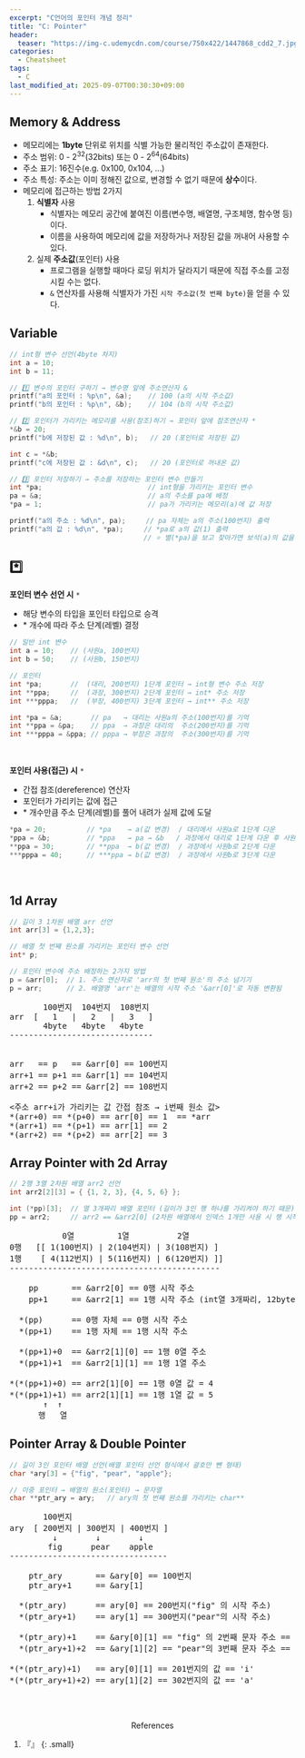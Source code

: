 ```yaml
---
excerpt: "C언어의 포인터 개념 정리"
title: "C: Pointer"
header:
  teaser: "https://img-c.udemycdn.com/course/750x422/1447868_cdd2_7.jpg"
categories:
  - Cheatsheet
tags:
  - C
last_modified_at: 2025-09-07T00:30:30+09:00
---
```


## Memory & Address

- 메모리에는 **1byte** 단위로 위치를 식별 가능한 물리적인 주소값이 존재한다.
- 주소 범위: 0 - 2<sup>32</sup>(32bits) 또는 0 - 2<sup>64</sup>(64bits)
- 주소 표기: 16진수(e.g. 0x100, 0x104, …)
- 주소 특성: 주소는 이미 정해진 값으로, 변경할 수 없기 때문에 **상수**이다.
- 메모리에 접근하는 방법 2가지
   1. **식별자** 사용
      - 식별자는 메모리 공간에 붙여진 이름(변수명, 배열명, 구조체명, 함수명 등)이다.
      - 이름을 사용하여 메모리에 값을 저장하거나 저장된 값을 꺼내어 사용할 수 있다.
   2. 실제 **주소값**(포인터) 사용
      - 프로그램을 실행할 때마다 로딩 위치가 달라지기 때문에 직접 주소를 고정시킬 수는 없다.
      - `&` 연산자를 사용해 식별자가 가진 `시작 주소값(첫 번째 byte)`을 얻을 수 있다.

## Variable

```c
// int형 변수 선언(4byte 차지)
int a = 10;
int b = 11; 

// 1️⃣ 변수의 포인터 구하기 → 변수명 앞에 주소연산자 &
printf("a의 포인터 : %p\n", &a);    // 100 (a의 시작 주소값)
printf("b의 포인터 : %p\n", &b);    // 104 (b의 시작 주소값)

// 2️⃣ 포인터가 가리키는 메모리를 사용(참조)하기 → 포인터 앞에 참조연산자 *
*&b = 20;
printf("b에 저장된 값 : %d\n", b);   // 20 (포인터로 저장된 값)

int c = *&b;
printf("c에 저장된 값 : &d\n", c);   // 20 (포인터로 꺼내온 값)

// 3️⃣ 포인터 저장하기 → 주소를 저장하는 포인터 변수 만들기
int *pa;                          // int형을 가리키는 포인터 변수
pa = &a;                          // a의 주소를 pa에 배정
*pa = 1;                          // pa가 가리키는 메모리(a)에 값 저장

printf("a의 주소 : %d\n", pa);     // pa 자체는 a의 주소(100번지) 출력
printf("a의 값 : %d\n", *pa);     // *pa로 a의 값(1) 출력
                                 // ⭐️ 별(*pa)을 보고 찾아가면 보석(a)의 값을 알 수 있다
```

## *️⃣

**포인터 변수 선언 시** `*`
- 해당 변수의 타입을 포인터 타입으로 승격
- \* 개수에 따라 주소 단계(레벨) 결정

```c
// 일반 int 변수
int a = 10;    // (사원a, 100번지)
int b = 50;    // (사원b, 150번지)

// 포인터
int *pa;       //  (대리, 200번지) 1단계 포인터 → int형 변수 주소 저장 
int **ppa;     //  (과장, 300번지) 2단계 포인터 → int* 주소 저장
int ***pppa;   //  (부장, 400번지) 3단계 포인터 → int** 주소 저장

int *pa = &a;       // pa   → 대리는 사원a의 주소(100번지)를 기억
int **ppa = &pa;    // ppa  → 과장은 대리의  주소(200번지)를 기억
int ***pppa = &ppa; // pppa → 부장은 과장의  주소(300번지)를 기억
```
<br>

**포인터 사용(접근) 시** `*`
- 간접 참조(dereference) 연산자
- 포인터가 가리키는 값에 접근
- \* 개수만큼 주소 단계(레벨)를 풀어 내려가 실제 값에 도달

```c
*pa = 20;          // *pa    → a(값 변경)  / 대리에서 사원a로 1단계 다운
*ppa = &b;         // *ppa   → pa → &b   / 과장에서 대리로 1단계 다운 후 사원b 주소 저장
**ppa = 30;        // **ppa  → b(값 변경)  / 과장에서 사원b로 2단계 다운
***pppa = 40;      // ***ppa → b(값 변경)  / 과장에서 사원b로 3단계 다운
```
<br>

## 1d Array

```c
// 길이 3 1차원 배열 arr 선언
int arr[3] = {1,2,3};

// 배열 첫 번째 원소를 가리키는 포인터 변수 선언
int* p;             

// 포인터 변수에 주소 배정하는 2가지 방법
p = &arr[0];  // 1. 주소 연산자로 'arr의 첫 번째 원소'의 주소 넘기기
p = arr;      // 2. 배열명 'arr'는 배열의 시작 주소 '&arr[0]'로 자동 변환됨
```

<pre>
       100번지  104번지  108번지 
arr  [   1   |   2   |   3   ]
       4byte   4byte   4byte
------------------------------

<arr+i → i번째 원소의 주소>
arr   == p   == &arr[0] == 100번지
arr+1 == p+1 == &arr[1] == 104번지
arr+2 == p+2 == &arr[2] == 108번지

<주소 arr+i가 가리키는 값 간접 참조 → i번째 원소 값>
*(arr+0) == *(p+0) == arr[0] == 1  == *arr
*(arr+1) == *(p+1) == arr[1] == 2
*(arr+2) == *(p+2) == arr[2] == 3
</pre>

## Array Pointer with 2d Array

```c
// 2행 3열 2차원 배열 arr2 선언
int arr2[2][3] = { {1, 2, 3}, {4, 5, 6} };

int (*pp)[3];  // 열 3개짜리 배열 포인터 (길이가 3인 행 하나를 가리켜야 하기 때문)
pp = arr2;     // arr2 == &arr2[0] (2차원 배열에서 인덱스 1개만 사용 시 행 시작 주소를 뜻함)
```

<pre>
           0열         1열          2열
0행   [[ 1(100번지) | 2(104번지) | 3(108번지) ]
1행    [ 4(112번지) | 5(116번지) | 6(120번지) ]]
--------------------------------------------

    pp       == &arr2[0] == 0행 시작 주소
    pp+1     == &arr2[1] == 1행 시작 주소 (int열 3개짜리, 12byte만큼 증가)

  *(pp)      == 0행 자체 == 0행 시작 주소
  *(pp+1)    == 1행 자체 == 1행 시작 주소

  *(pp+1)+0  == &arr2[1][0] == 1행 0열 주소
  *(pp+1)+1  == &arr2[1][1] == 1행 1열 주소

*(*(pp+1)+0) == arr2[1][0] == 1행 0열 값 = 4
*(*(pp+1)+1) == arr2[1][1] == 1행 1열 값 = 5
       ↑  ↑
      행   열
</pre>

## Pointer Array & Double Pointer

```c
// 길이 3인 포인터 배열 선언(배열 포인터 선언 형식에서 괄호만 뺀 형태)
char *ary[3] = {"fig", "pear", "apple"};

// 이중 포인터 → 배열의 원소(포인터) → 문자열
char **ptr_ary = ary;   // ary의 첫 번째 원소를 가리키는 char**
```

<pre>
       100번지
ary  [ 200번지 | 300번지 | 400번지 ]
         ↓        ↓        ↓
        fig      pear    apple
---------------------------------

    ptr_ary       == &ary[0] == 100번지
    ptr_ary+1     == &ary[1]

  *(ptr_ary)      == ary[0] == 200번지("fig" 의 시작 주소)
  *(ptr_ary+1)    == ary[1] == 300번지("pear"의 시작 주소)

  *(ptr_ary)+1    == &ary[0][1] == "fig" 의 2번째 문자 주소 == 201번지
  *(ptr_ary+1)+2  == &ary[1][2] == "pear"의 3번째 문자 주소 == 302번지

*(*(ptr_ary)+1)   == ary[0][1] == 201번지의 값 == 'i' 
*(*(ptr_ary+1)+2) == ary[1][2] == 302번지의 값 == 'a'
</pre>


<br><br>
<center>References</center>

1. 『』
{: .small}
